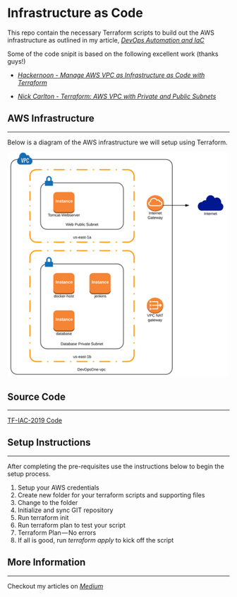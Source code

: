 # Infrastructure as Code
This repo contain the necessary Terraform scripts to build out the AWS infrastructure as outlined in my article, *[DevOps Automation and IaC](https://medium.com/devopslinks/devops-automation-and-iac-c007c3c0d172)*

Some of the code snipit is based on the following excellent work (thanks guys!)

- *[Hackernoon - Manage AWS VPC as Infrastructure as Code with Terraform](https://hackernoon.com/)*

- *[Nick Carlton - Terraform: AWS VPC with Private and Public Subnets](https://nickcharlton.net/posts/terraform-aws-vpc.html)*

## AWS Infrastructure
---
Below is a diagram of the AWS infrastructure we will setup using Terraform.

<img src="images/iac-aws.png" width="500" />

## Source Code
---
[TF-IAC-2019 Code](https://github.com/bissessr/TF-IAC-2019/)


## Setup Instructions
---
After completing the pre-requisites use the instructions below to begin the setup process.

1. Setup your AWS credentials
2. Create new folder for your terraform scripts and supporting files
3. Change to the folder
4. Initialize and sync GIT repository
5. Run terraform init
6. Run terraform plan to test your script
7. Terraform Plan — No errors
8. If all is good, run *terraform apply* to kick off the script


## More Information
---
Checkout my articles on *[Medium](http://medium.com/@cloud_guy1)*
